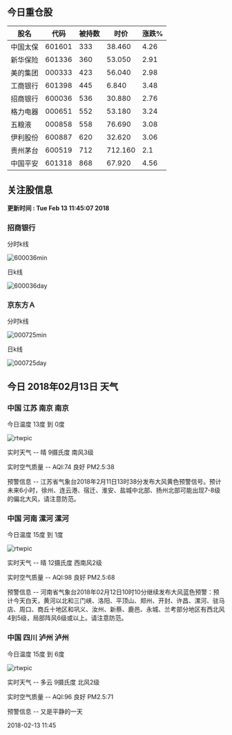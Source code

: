 
## 今日重仓股 

|股名|代码|被持数|时价|涨跌%|
|---|---|---|---|---|
|中国太保|601601|333|38.460|4.26|
|新华保险|601336|360|53.050|2.91|
|美的集团|000333|423|56.040|2.98|
|工商银行|601398|445|6.840|3.48|
|招商银行|600036|536|30.880|2.76|
|格力电器|000651|552|53.180|3.24|
|五粮液|000858|558|76.690|3.08|
|伊利股份|600887|620|32.620|3.06|
|贵州茅台|600519|712|712.160|2.1|
|中国平安|601318|868|67.920|4.56|

## 关注股信息
**更新时间 : Tue Feb 13 11:45:07 2018**
### 招商银行 
分时k线

![600036min](http://image.sinajs.cn/newchart/min/n/sh600036.gif)

日k线

![600036day](http://image.sinajs.cn/newchart/daily/n/sh600036.gif)

### 京东方Ａ 
分时k线

![000725min](http://image.sinajs.cn/newchart/min/n/sz000725.gif)

日k线

![000725day](http://image.sinajs.cn/newchart/daily/n/sz000725.gif)
## 今日 2018年02月13日 天气
### 中国 江苏 南京 南京

今日温度 13度 到 0度

![rtwpic](http://app1.showapi.com/weather/icon/day/00.png)

实时天气 -- 晴 9摄氏度 南风3级

实时空气质量 -- AQI:74 良好 PM2.5:38

预警信息 -- 江苏省气象台2018年2月11日13时38分发布大风黄色预警信号。预计未来6小时，徐州、连云港、宿迁、淮安、盐城中北部、扬州北部可能出现7-8级的偏北大风，请注意防范。
    
### 中国 河南 漯河 漯河

今日温度 15度 到 1度

![rtwpic](http://app1.showapi.com/weather/icon/day/00.png)

实时天气 -- 晴 12摄氏度 西南风2级

实时空气质量 -- AQI:98 良好 PM2.5:68

预警信息 -- 河南省气象台2018年02月12日10时10分继续发布大风蓝色预警：预计今天白天，黄河以北和三门峡、洛阳、平顶山、郑州、开封、许昌、漯河、驻马店、周口、商丘十地区和巩义、汝州、新蔡、鹿邑、永城、兰考部分地区有西北风4到5级，局部阵风6级或以上。请注意防范。
    
### 中国 四川 泸州 泸州

今日温度 15度 到 6度

![rtwpic](http://app1.showapi.com/weather/icon/day/01.png)

实时天气 -- 多云 9摄氏度 北风2级

实时空气质量 -- AQI:96 良好 PM2.5:71

预警信息 -- 又是平静的一天
    
2018-02-13 11:45